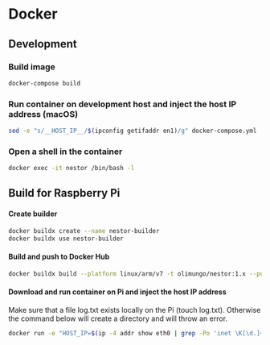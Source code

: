 # Docker

## Development

### Build image

```bash
docker-compose build
```

### Run container on development host and inject the host IP address (macOS)

```bash
sed -e "s/__HOST_IP__/$(ipconfig getifaddr en1)/g" docker-compose.yml | docker-compose --file - up -d
```

### Open a shell in the container

```bash
docker exec -it nestor /bin/bash -l
```

## Build for Raspberry Pi

#### Create builder

```bash
docker buildx create --name nestor-builder
docker buildx use nestor-builder
```

#### Build and push to Docker Hub

```bash
docker buildx build --platform linux/arm/v7 -t olimungo/nestor:1.x --push .
```

#### Download and run container on Pi and inject the host IP address

Make sure that a file log.txt exists locally on the Pi (touch log.txt). Otherwise the command below will create a directory and will throw an error.

```bash
docker run -e "HOST_IP=$(ip -4 addr show eth0 | grep -Po 'inet \K[\d.]+')" -p 80:8081 -v ~/log.txt:/home/node/app/log.txt -d --name=nestor olimungo/nestor:1.x
```
